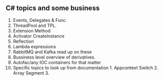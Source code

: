 ## C# topics and some business 
1. Events, Delegates & Func.
2. ThreadPool and TPL.
3. Extension Method
4. Activator CreateInstance
5. Reflection
6. Lambda expressions
7. RabbitMQ and Kafka read up on these
8. Bussiness level overview of derivatives.
9. Autofac/any IOC containers for that matter
10. Specific topics to look up from documentation
        1. Appcontext Switch
        2. Array Segment
        3. 